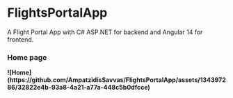 # FlightsPortalApp
A Flight Portal App with C# ASP.NET for backend and Angular 14 for frontend.

<h3><b>Home page</br></h3>
![Home](https://github.com/AmpatzidisSavvas/FlightsPortalApp/assets/134397286/32822e4b-93a8-4a21-a77a-448c5b0dfcce)

